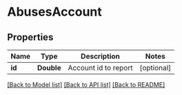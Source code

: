 # AbusesAccount

## Properties
Name | Type | Description | Notes
------------ | ------------- | ------------- | -------------
**id** | **Double** | Account id to report | [optional] 

[[Back to Model list]](../README.md#documentation-for-models) [[Back to API list]](../README.md#documentation-for-api-endpoints) [[Back to README]](../README.md)


